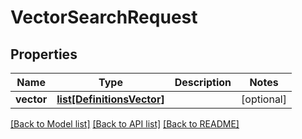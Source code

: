 # VectorSearchRequest

## Properties
Name | Type | Description | Notes
------------ | ------------- | ------------- | -------------
**vector** | [**list[DefinitionsVector]**](DefinitionsVector.md) |  | [optional] 

[[Back to Model list]](../README.md#documentation-for-models) [[Back to API list]](../README.md#documentation-for-api-endpoints) [[Back to README]](../README.md)


